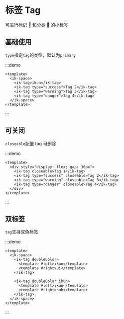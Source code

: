 # 标签 Tag

可进行标记 🐥 和分类 🏀 的小标签

## 基础使用

`type`指定`tag`的类型，默认为`primary`

:::demo

```vue
<template>
  <ik-space>
    <ik-tag>ikun</ik-tag>
    <ik-tag type="success">Tag 2</ik-tag>
    <ik-tag type="warning">Tag 3</ik-tag>
    <ik-tag type="danger">Tag 4</ik-tag>
  </ik-space>
</template>
```

:::

## 可关闭

`closeable`配置 tag 可删除

:::demo

```vue
<template>
  <div style="display: flex; gap: 10px">
    <ik-tag closeable>Tag 1</ik-tag>
    <ik-tag type="success" closeable>Tag 2</ik-tag>
    <ik-tag type="warning" closeable>Tag 3</ik-tag>
    <ik-tag type="danger" closeable>Tag 4</ik-tag>
  </div>
</template>
```

:::

## 双标签

`tag`支持双色标签

:::demo

```vue
<template>
  <ik-space>
    <ik-tag doubleColor>
      <template #left>ikun</template>
      <template #right>ui</template>
    </ik-tag>

    <ik-tag doubleColor ikun>
      <template #left>ikun</template>
      <template #right>hub</template>
    </ik-tag>
  </ik-space>
</template>
```

:::
